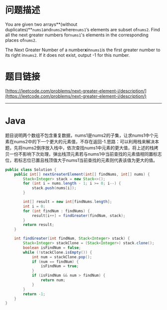 # 问题描述

You are given two arrays**\(without duplicates\)**`nums1`and`nums2`where`nums1`’s elements are subset of`nums2`. Find all the next greater numbers for`nums1`'s elements in the corresponding places of`nums2`.

The Next Greater Number of a number**x**in`nums1`is the first greater number to its right in`nums2`. If it does not exist, output -1 for this number.

# 题目链接

[https://leetcode.com/problems/next-greater-element-i/description/](https://leetcode.com/problems/next-greater-element-i/description/)

---

# Java

题目说明两个数组不包含重复数据，nums1是nums2的子集，让求nums1中个元素在nums2中的下一个更大的元素值，不存在返回-1.思路：可以利用栈来解决本题，先将nums2倒序放入栈中，依次查找nums1中元素的更大值，将上述的栈拷贝一份不影响下次处理，弹出栈顶元素若与nums1中当前查找的元素值相同置标志位，若标志位已置且栈顶值大于nums1当前查找的元素则代表该值为更大的值。

```java
public class Solution {
    public int[] nextGreaterElement(int[] findNums, int[] nums) {
        Stack<Integer> stack = new Stack<>();
        for (int i = nums.length - 1; i >= 0; i--) {
            stack.push(nums[i]);
        }

        int[] result = new int[findNums.length];
        int i = 0;
        for (int findNum : findNums) {
            result[i++] = findGreater(findNum, stack);
        }
        return result;
    }

    int findGreater(int findNum, Stack<Integer> stack) {
        Stack<Integer> stackClone = (Stack<Integer>) stack.clone();
        boolean isFindNum = false;
        while (!stackClone.isEmpty()) {
            int num = stackClone.pop();
            if (num == findNum) {
                isFindNum = true;
            }
            if (isFindNum && num > findNum) {
                return num;
            }
        }
        return -1;
    }
}
```



